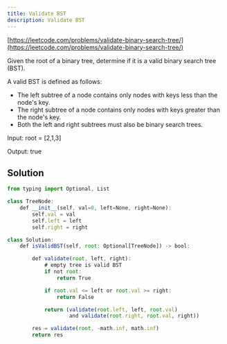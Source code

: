 ```yaml
---
title: Validate BST
description: Validate BST
---
```


[https://leetcode.com/problems/validate-binary-search-tree/](https://leetcode.com/problems/validate-binary-search-tree/)

Given the root of a binary tree, determine if it is a valid binary search tree (BST).

A valid BST is defined as follows:

- The left subtree of a node contains only nodes with keys less than the node's key.
- The right subtree of a node contains only nodes with keys greater than the node's key.
- Both the left and right subtrees must also be binary search trees.

Input: root = [2,1,3]

Output: true

## Solution

```js
from typing import Optional, List

class TreeNode:
    def __init__(self, val=0, left=None, right=None):
        self.val = val
        self.left = left
        self.right = right

class Solution:
    def isValidBST(self, root: Optional[TreeNode]) -> bool:

        def validate(root, left, right):
            # empty tree is valid BST
            if not root:
                return True

            if root.val <= left or root.val >= right:
                return False

            return (validate(root.left, left, root.val)
                    and validate(root.right, root.val, right))

        res = validate(root, -math.inf, math.inf)
        return res

```
